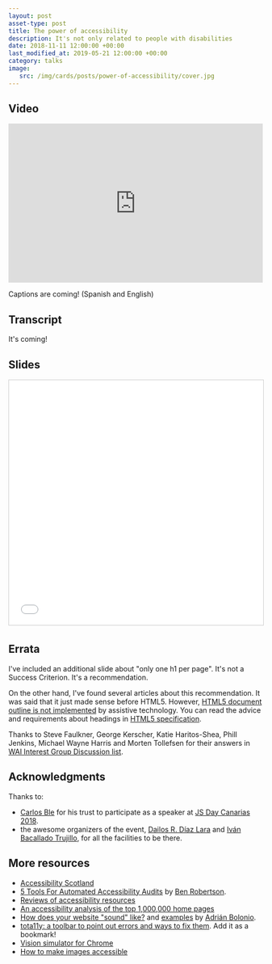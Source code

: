 ```yaml
---
layout: post
asset-type: post
title: The power of accessibility
description: It's not only related to people with disabilities
date: 2018-11-11 12:00:00 +00:00
last_modified_at: 2019-05-21 12:00:00 +00:00
category: talks
image:
   src: /img/cards/posts/power-of-accessibility/cover.jpg
---
```


## Video

<iframe title="Talk: The power of accessibility" width="100%" height="315" src="https://www.youtube.com/embed/MdmFy_zls1g" frameborder="0" allow="accelerometer; autoplay; encrypted-media; gyroscope; picture-in-picture" allowfullscreen></iframe>

Captions are coming! (Spanish and English)

## Transcript

It's coming!

## Slides

<iframe title="Slides: The power of accessibility" src="//www.slideshare.net/slideshow/embed_code/key/3liBRVTtqf0Kfw" width="100%" height="485" frameborder="0" marginwidth="0" marginheight="0" scrolling="no" style="border:1px solid #CCC; border-width:1px; margin-bottom:5px; max-width: 100%;" allowfullscreen> </iframe>

## Errata

I've included an additional slide about "only one h1 per page". It's not a Success Criterion. It's a recommendation.

On the other hand, I've found several articles about this recommendation. It was said that it just made sense before HTML5. However, [HTML5 document outline is not implemented](http://html5doctor.com/computer-says-no-to-html5-document-outline) by assistive technology. You can read the advice and requirements about headings in [HTML5 specification](https://www.w3.org/TR/html/sections.html#the-h1-h2-h3-h4-h5-and-h6-elements).

Thanks to Steve Faulkner, George Kerscher, Katie Haritos-Shea, Phill Jenkins, Michael Wayne Harris and Morten Tollefsen for their answers in [WAI Interest Group Discussion list](https://lists.w3.org/Archives/Public/w3c-wai-ig/2018OctDec/0106.html).

## Acknowledgments

Thanks to:
* [Carlos Ble](https://twitter.com/carlosble) for his trust to participate as a speaker at [JS Day Canarias 2018](https://jsdaycanarias.com).
* the awesome organizers of the event, [Dailos R. Díaz Lara](https://twitter.com/dDiaLar) and [Iván Bacallado Trujillo](https://twitter.com/Ivanbtrujillo), for all the facilities to be there.

## More resources

* [Accessibility Scotland](https://accessibility.scot)
* [5 Tools For Automated Accessibility Audits](https://benrobertson.io/accessibility/tools-for-website-audits) by [Ben Robertson](https://twitter.com/banquos_ghost).
* [Reviews of accessibility resources](https://a11y.reviews)
* [An accessibility analysis of the top 1,000,000 home pages](https://webaim.org/projects/million/)
* [How does your website "sound" like?](https://www.youtube.com/watch?v=yKYA-7tczuk) and [examples](https://codepen.io/collection/XJNepY) by [Adrián Bolonio](https://twitter.com/bolonio).
* [tota11y: a toolbar to point out errors and ways to fix them](https://khan.github.io/tota11y/). Add it as a bookmark!
* [Vision simulator for Chrome](https://accessgarage.wordpress.com/2013/02/09/458/)
* [How to make images accessible](/2018/12/18/how-to-make-images-accessible.html) 
